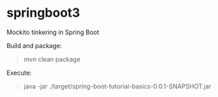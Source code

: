 # springboot3
Mockito tinkering in Spring Boot

Build and package:
> mvn clean package

Execute:
> java -jar ./target/spring-boot-tutorial-basics-0.0.1-SNAPSHOT.jar
